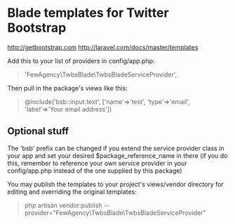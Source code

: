 # Blade templates for Twitter Bootstrap
http://getbootstrap.com
http://laravel.com/docs/master/templates

Add this to your list of providers in config/app.php:
> 'FewAgency\TwbsBlade\TwbsBladeServiceProvider',

Then pull in the package's views like this:
> @include('bsb::input.text', ['name'=>'test', 'type'=>'email', 'label'=>'Your email address'])

## Optional stuff
The 'bsb' prefix can be changed if you extend the service provider class in your app and set your desired $package_reference_name in there
(if you do this, remember to reference your own service provider in your config/app.php instead of the one supplied by this package)

You may publish the templates to your project's views/vendor directory for editing and overriding the original templates:
> php artisan vendor:publish --provider="FewAgency\TwbsBlade\TwbsBladeServiceProvider"
